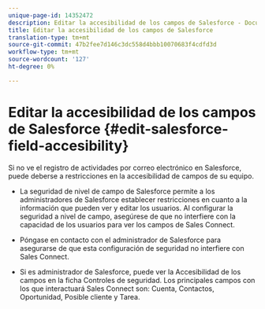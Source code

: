 ```yaml
---
unique-page-id: 14352472
description: Editar la accesibilidad de los campos de Salesforce - Documentos de marketing - Documentación del producto
title: Editar la accesibilidad de los campos de Salesforce
translation-type: tm+mt
source-git-commit: 47b2fee7d146c3dc558d4bbb10070683f4cdfd3d
workflow-type: tm+mt
source-wordcount: '127'
ht-degree: 0%

---
```



# Editar la accesibilidad de los campos de Salesforce {#edit-salesforce-field-accesibility}

Si no ve el registro de actividades por correo electrónico en Salesforce, puede deberse a restricciones en la accesibilidad de campos de su equipo.

* La seguridad de nivel de campo de Salesforce permite a los administradores de Salesforce establecer restricciones en cuanto a la información que pueden ver y editar los usuarios. Al configurar la seguridad a nivel de campo, asegúrese de que no interfiere con la capacidad de los usuarios para ver los campos de Sales Connect.

* Póngase en contacto con el administrador de Salesforce para asegurarse de que esta configuración de seguridad no interfiere con Sales Connect.

* Si es administrador de Salesforce, puede ver la Accesibilidad de los campos en la ficha Controles de seguridad. Los principales campos con los que interactuará Sales Connect son: Cuenta, Contactos, Oportunidad, Posible cliente y Tarea.

